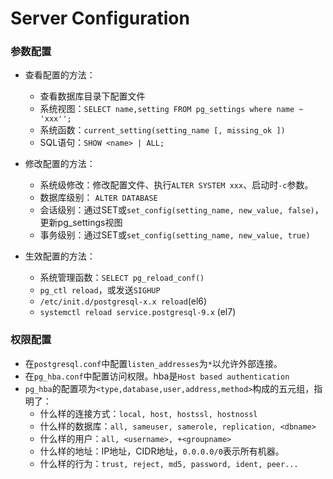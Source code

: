 # Server Configuration


### 参数配置

* 查看配置的方法：
    * 查看数据库目录下配置文件
    * 系统视图：`SELECT name,setting FROM pg_settings where name ~ 'xxx'';`
    * 系统函数：`current_setting(setting_name [, missing_ok ])`
    * SQL语句：`SHOW <name> | ALL;`
* 修改配置的方法：
    * 系统级修改：修改配置文件、执行`ALTER SYSTEM xxx`、启动时`-c`参数。
    * 数据库级别： `ALTER DATABASE`
    * 会话级别：通过SET或`set_config(setting_name, new_value, false)`，更新pg_settings视图
    * 事务级别：通过SET或`set_config(setting_name, new_value, true)`

* 生效配置的方法：
    * 系统管理函数：`SELECT pg_reload_conf()`
    * `pg_ctl reload`，或发送`SIGHUP`
    * `/etc/init.d/postgresql-x.x reload`(el6)
    * `systemctl reload service.postgresql-9.x` (el7)



### 权限配置

* 在`postgresql.conf`中配置`listen_addresses`为`*`以允许外部连接。
* 在`pg_hba.conf`中配置访问权限。hba是`Host based authentication`
* `pg_hba`的配置项为`<type,database,user,address,method>`构成的五元组，指明了：
  * 什么样的连接方式：`local, host, hostssl, hostnossl`
  * 什么样的数据库：`all, sameuser, samerole, replication, <dbname>`
  * 什么样的用户：`all, <username>, +<groupname>`
  * 什么样的地址：IP地址，CIDR地址，`0.0.0.0/0`表示所有机器。
  * 什么样的行为：`trust, reject, md5, password, ident, peer...`


